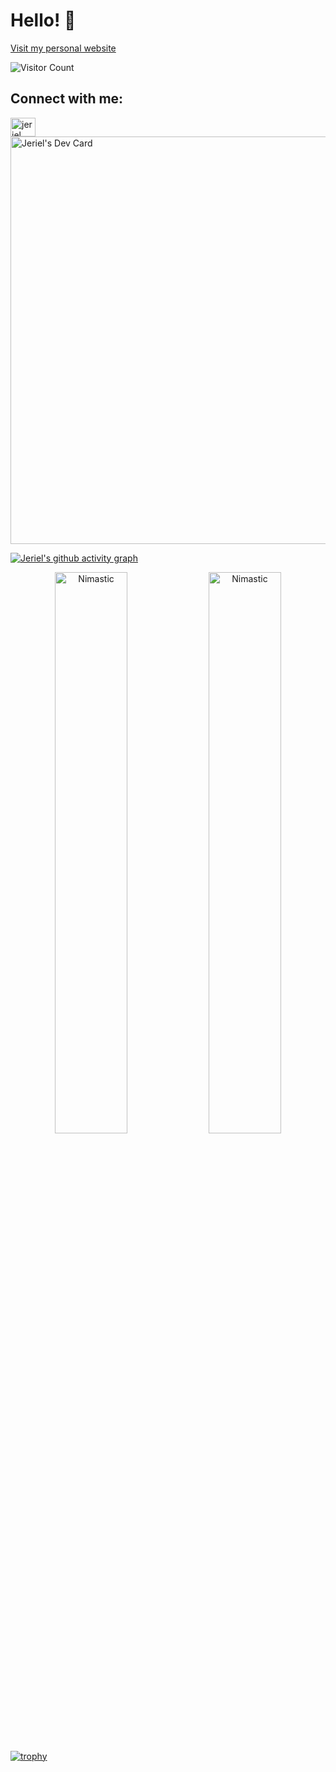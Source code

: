 
# Hello! 👋
[Visit my personal website](https://www.jerielchan.com)

![Visitor Count](https://komarev.com/ghpvc/?username=Nimastic&label=Profile%20views&color=0e75b6&style=flat)

## Connect with me: <a href="https://linkedin.com/in/jerielchan" target="blank">
  <img src="https://raw.githubusercontent.com/rahuldkjain/github-profile-readme-generator/master/src/images/icons/Social/linked-in-alt.svg" alt="jeriel" height="30" width="40" />
</a>

<a href="https://app.daily.dev/jerielchan">
  <img src="https://api.daily.dev/devcards/v2/cLt0Wwl12vOVGzeHtfWlX.png?r=qxe&type=wide" width="652" alt="Jeriel's Dev Card"/>
</a>

[![Jeriel's github activity graph](https://github-readme-activity-graph.vercel.app/graph?username=Nimastic)](https://github.com/Nimastic/github-readme-activity-graph)

<p align="center">
  <img width="48%" src="https://github-readme-stats.vercel.app/api?username=Nimastic&show_icons=true&theme=dracula&title_color=ff8000&text_color=ffffff&bg_color=6a6a6a&locale=en&hide_border=true" alt="Nimastic" />
  <img width="48%" src="https://github-readme-streak-stats.herokuapp.com/?user=Nimastic&theme=highcontrast&hide_border=true" alt="Nimastic" />
</p>

[![trophy](https://github-profile-trophy.vercel.app/?username=nimastic&title=Stars,Followers,Commits,Repositories,MultipleLang,PullRequest&theme=onedark)](https://github.com/ryo-ma/github-profile-trophy)
